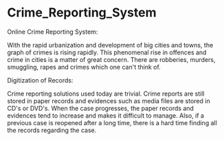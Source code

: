 # Crime_Reporting_System

Online Crime Reporting System:

With the rapid urbanization and development of big cities and towns, the graph of crimes is rising rapidly.
This phenomenal rise in offences and crime in cities is a matter of great concern. There are robberies, murders, smuggling, rapes and crimes which one can't think of.

Digitization of Records: 

Crime reporting solutions used today are trivial. Crime reports are still stored in paper records and evidences such as media files are stored in CD's or DVD's.
When the case progresses, the paper records and evidences tend to increase and makes it difficult to manage. Also, if a previous case is reopened after a long time, 
there is a hard time finding all the records regarding the case.
